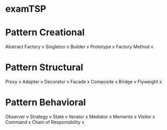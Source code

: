 # examTSP
#
# Pattern Creational
Abstract Factory              v
Singleton                     v
Builder                       v
Prototype                     v
Factory Method                v
#
# Pattern Structural
Proxy                         v
Adapter                       v
Decorator                     v
Facade                        x
Composite                     x
Bridge                        v
Flyweight                     x
#
# Pattern Behavioral
Observer                      v
Strategy                      v
State                         v
Iterator                      x
Mediator                      x
Memento                       x
Visitor                       x
Command                       x
Chain of Responsibility       x
